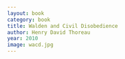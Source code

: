 ```yaml
---
layout: book
category: book
title: Walden and Civil Disobedience
author: Henry David Thoreau
year: 2010
image: wacd.jpg
---
```

